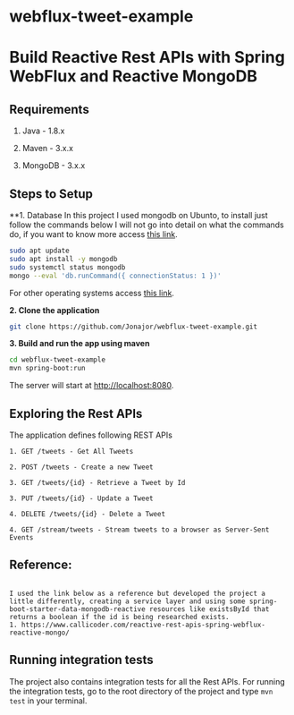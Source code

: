 # webflux-tweet-example
# Build Reactive Rest APIs with Spring WebFlux and Reactive MongoDB

## Requirements

1. Java - 1.8.x

2. Maven - 3.x.x

3. MongoDB - 3.x.x

## Steps to Setup

**1. Database
In this project I used mongodb on Ubunto, to install just follow the commands below I will not go into detail on what the commands do, if you want to know more access [this link](https://www.digitalocean.com/community/tutorials/how-to-install-mongodb-on-ubuntu-20-04-pt).
```bash - Ubunto
sudo apt update
sudo apt install -y mongodb
sudo systemctl status mongodb
mongo --eval 'db.runCommand({ connectionStatus: 1 })'
```

For other operating systems access [this link](https://treehouse.github.io/installation-guides/).

**2. Clone the application**

```bash
git clone https://github.com/Jonajor/webflux-tweet-example.git
```

**3. Build and run the app using maven**

```bash
cd webflux-tweet-example
mvn spring-boot:run
```

The server will start at <http://localhost:8080>.

## Exploring the Rest APIs

The application defines following REST APIs

```
1. GET /tweets - Get All Tweets

2. POST /tweets - Create a new Tweet

3. GET /tweets/{id} - Retrieve a Tweet by Id

3. PUT /tweets/{id} - Update a Tweet

4. DELETE /tweets/{id} - Delete a Tweet

4. GET /stream/tweets - Stream tweets to a browser as Server-Sent Events
```


## Reference:
```

I used the link below as a reference but developed the project a little differently, creating a service layer and using some spring-boot-starter-data-mongodb-reactive resources like existsById that returns a boolean if the id is being researched exists.
1. https://www.callicoder.com/reactive-rest-apis-spring-webflux-reactive-mongo/

```

## Running integration tests

The project also contains integration tests for all the Rest APIs. For running the integration tests, go to the root directory of the project and type `mvn test` in your terminal.
